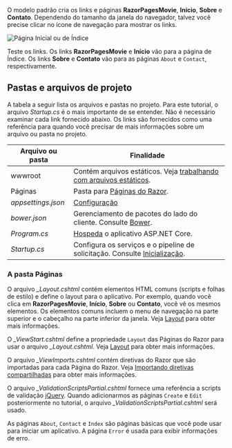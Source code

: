 O modelo padrão cria os links e páginas **RazorPagesMovie**, **Início**, **Sobre** e **Contato**. Dependendo do tamanho da janela do navegador, talvez você precise clicar no ícone de navegação para mostrar os links.

![Página Inicial ou de Índice](../../tutorials/razor-pages/razor-pages-start/_static/home2.png)

Teste os links. Os links **RazorPagesMovie** e **Início** vão para a página de Índice. Os links **Sobre** e **Contato** vão para as páginas `About` e `Contact`, respectivamente.

## <a name="project-files-and-folders"></a>Pastas e arquivos de projeto

A tabela a seguir lista os arquivos e pastas no projeto. Para este tutorial, o arquivo *Startup.cs* é o mais importante de se entender. Não é necessário examinar cada link fornecido abaixo. Os links são fornecidos como uma referência para quando você precisar de mais informações sobre um arquivo ou pasta no projeto.

| Arquivo ou pasta              | Finalidade |
| ----------------- | ------------ | 
| wwwroot | Contém arquivos estáticos. Veja [trabalhando com arquivos estáticos](xref:fundamentals/static-files). |
| Páginas | Pasta para [Páginas do Razor](xref:mvc/razor-pages/index). | 
| *appsettings.json* | [Configuração](xref:fundamentals/configuration) |
| *bower.json* | Gerenciamento de pacotes do lado do cliente. Consulte [Bower](xref:client-side/bower).|
| *Program.cs* | [Hospeda](xref:fundamentals/hosting) o aplicativo ASP.NET Core.|
| *Startup.cs* | Configura os serviços e o pipeline de solicitação. Consulte [Inicialização](xref:fundamentals/startup).|

### <a name="the-pages-folder"></a>A pasta Páginas

O arquivo *_Layout.cshtml* contém elementos HTML comuns (scripts e folhas de estilo) e define o layout para o aplicativo. Por exemplo, quando você clica em **RazorPagesMovie**, **Início**, **Sobre** ou **Contato**, você vê os mesmos elementos. Os elementos comuns incluem o menu de navegação na parte superior e o cabeçalho na parte inferior da janela. Veja [Layout](xref:mvc/views/layout) para obter mais informações.

O *_ViewStart.cshtml* define a propriedade `Layout` das Páginas do Razor para usar o arquivo *_Layout.cshtml*. Veja [Layout](xref:mvc/views/layout) para obter mais informações.

O arquivo *_ViewImports.cshtml* contém diretivas do Razor que são importadas para cada Página do Razor. Veja [Importando diretivas compartilhadas](xref:mvc/views/layout#importing-shared-directives) para obter mais informações.

O arquivo *_ValidationScriptsPartial.cshtml* fornece uma referência a scripts de validação [jQuery](https://jquery.com/). Quando adicionarmos as páginas `Create` e `Edit` posteriormente no tutorial, o arquivo *_ValidationScriptsPartial.cshtml* será usado.

As páginas `About`, `Contact` e `Index` são páginas básicas que você pode usar para iniciar um aplicativo. A página `Error` é usada para exibir informações de erro.